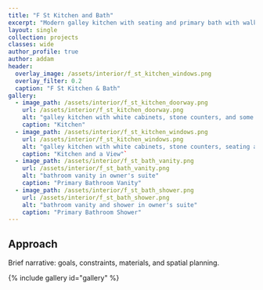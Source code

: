 ```yaml
---
title: "F St Kitchen and Bath"
excerpt: "Modern galley kitchen with seating and primary bath with walk-in shower and floating vanity."
layout: single
collection: projects
classes: wide
author_profile: true
author: addam
header:
  overlay_image: /assets/interior/f_st_kitchen_windows.png
  overlay_filter: 0.2
  caption: "F St Kitchen & Bath"
gallery:
  - image_path: /assets/interior/f_st_kitchen_doorway.png
    url: /assets/interior/f_st_kitchen_doorway.png
    alt: "galley kitchen with white cabinets, stone counters, and some open shelving"
    caption: "Kitchen"
  - image_path: /assets/interior/f_st_kitchen_windows.png
    url: /assets/interior/f_st_kitchen_windows.png
    alt: "galley kitchen with white cabinets, stone counters, seating area, and french doors to patio"
    caption: "Kitchen and a View"`
  - image_path: /assets/interior/f_st_bath_vanity.png
    url: /assets/interior/f_st_bath_vanity.png
    alt: "bathroom vanity in owner's suite"
    caption: "Primary Bathroom Vanity"
  - image_path: /assets/interior/f_st_bath_shower.png
    url: /assets/interior/f_st_bath_shower.png
    alt: "bathroom vanity and shower in owner's suite"
    caption: "Primary Bathroom Shower"
---
```


## Approach
Brief narrative: goals, constraints, materials, and spatial planning.

{% include gallery id="gallery" %}

